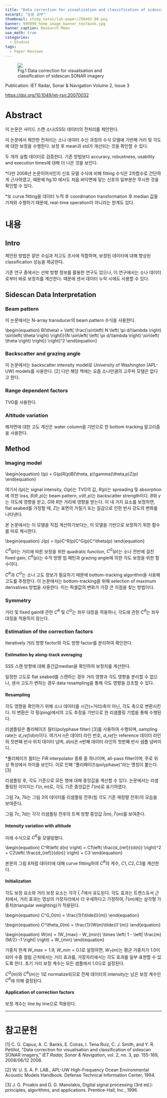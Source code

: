 ```yaml
---
title: "Data correction for visualisation and classification of sidescan SONAR imagery"
excerpt: "논문 공부"
thumbnail: study_notes/lab-paper/250403_00.png
banner: 999999_home_image_banner_textbook.jpg
banner_caption: Research Memo
use_math: true
categories:
  - Studies
tags:
  - Paper Reviews
---
```


<figure class="align-center" style="width: 60%">
  <a href="{{ site.url }}{{ site.baseurl }}/assets/images/study_notes/lab-paper/250403_00.png">
  <img src="{{ site.url }}{{ site.baseurl }}/assets/images/study_notes/lab-paper/250403_00.png">
  </a>
  <figcaption>
  Fig.1 Data correction for visualisation and classification of sidescan SONAR imagery
  </figcaption>
</figure>

Publication: IET Radar, Sonar & Navigation Volume 2, Issue 3

https://doi.org/10.1049/iet-rsn:20070032

# Abstract

이 논문은 사이드 스캔 소나(SSS) 데이터의 전처리를 제안한다.

이 논문에서 제안한 전처리는 소나 데이터 수신 과정의 수식 모델에 기반해 거리 및 각도에 대한 보정을 수행한다. 보정 후 mean과 std가 개선되는 것을 확인할 수 있다.

두 개의 실험 데이터로 검증한다. 기존 방법보다 accuracy, robustness, usability and execution times에 대해 더 나은 것을 보인다.

*다만 2008년 논문이어서인지 신호 모델 수식에 비해 fitting 수식은 2차함수로 간단하게 근사하였고, 때문에 fig.10 에서도 처음 바닥면에 닿는 신호의 일부분은 무시한 것을 확인할 수 있다.

*또 curve fitting을 데이터 누적 후 coordination transformation 후 median 값을 가져와 수행하기 때문에, real-time operation이 아니라는 한계도 있다.

# 내용

## Intro

제안된 방법은 얕은 수심과 저고도 조사에 적합하며, 보정된 데이터에 대해 향상된 classification 성능을 제공한다.

기존 연구 중에서는 선박 방향 정보를 활용한 연구도 있으나, 이 연구에서는 소나 데이터로부터 바로 보정치를 계산한다. 때문에 센서 데이터 누락 시에도 사용할 수 있다.

## Sidescan Data Interpretation

### Beam pattern

이 논문에서는 N-array transducer의 beam pattern 수식을 사용한다.

\begin{equation}
    B(\theta) = \left[ \frac{\sin\left( N \left( \pi d/\lambda \right) \sin\left( \theta \right) \right)}{N \sin\left( \left( \pi d/\lambda \right) \sin\left( \theta \right) \right)} \right]^2
\end{equation}

### Backscatter and grazing angle

이 논문에서는 backscatter intensity model로 University of Washington (APL-UW) models를 사용한다. [2] 다만 해당 책에는 요즘 소나만큼의 고주파 모델은 없다고 한다.

### Range dependent factors

TVG를 사용한다.

### Altitude variation

해저면에 대한 고도 계산은 water column을 기반으로 한 bottom-tracking 알고리즘을 사용한다.

## Method

### Imaging model

\begin{equation}
    I(p) = G(p)R(p)B(\theta, p)\gamma(\theta,p)Z(p)
\end{equation}

여기서 $I(p)$는 signal intensity, $G(p)$는 TVG의 값, $R(p)$는 spreading 및 absorption에 의한 loss, $B(\theta, p)$는 beam pattern, $\gamma(\theta, p)$는 backscatter strength이다. $B$와 $\gamma$ 는 각도에 영향을 받고, $G$와 $R$은 거리에 영향을 받는다. 이 네 가지 요소를 보정하면, flat seabed를 가정할 때, $Z$는 표면의 거칠기 또는 질감으로 인한 반사 강도의 변화를 나타낸다.

본 논문에서는 이 모델을 직접 계산하기보다는, 이 모델을 기반으로 보정하기 위한 함수를 따로 제시한다.

\begin{equation}
    J(p) = I(p)C^R(p)C^G(p)C^\theta(p)
\end{equation}

$C^R(p)$는 거리에 따른 보정을 위한 quadratic function, $C^G(p)$는 소나 전반에 걸친 fixed gain, $C^\theta(p)$는 수직 방향 빔 패턴과 grazing angle에 의한 각도 보정을 위한 함수이다.

$C^R$과 $C^G$는 소나 고도 정보가 필요하기 때문에 bottom-tracking algorithm을 사용해 고도를 추정한다. 이 논문에서는 bottom-tracking을 위해 selection of maximum derivatives 방법을 사용한다. 이는 픽셀값의 변화가 가장 큰 지점을 찾는 방법이다.

### Symmetry

거리 및 fixed gain에 관한 $C^R$ 및 $C^G$는 좌우 대칭을 적용하나, 각도에 관한 $C^\theta$는 좌우대칭을 적용하지 않는다.

### Estimation of the correction factors

Iteratively 거리 방향 factor와 각도 방향 factor를 분리하여 확인한다.

#### Estimation by along-track averaging

SSS 스캔 방향에 대해 중간값median을 확인하여 보정치를 계산한다.

일정한 고도로 flat seabed를 스캔하는 경우 거리 영향과 각도 영향을 분리할 수 없으나, 센서 고도가 변하는 경우 data resampling을 통해 각도 영향을 강조할 수 있다.

#### Resampling

각도 영향을 확인하기 위해 소나 데이터를 시간(=거리)축이 아닌, 각도 축으로 변환시킨다. 이 변환은 각 핑(ping)에서의 고도 추정을 기반으로 한 리샘플링 기법을 통해 수행된다.

리샘플링은 폴리페이즈 필터(polyphase filter) [3]를 사용하여 수행되며, sampling rate는 $d\_{ref} / d(n)$이다. 여기서 $n$은 데이터 라인 번호, $d\_{ref}$는 reference 데이터 라인의 첫번째 반사 위치 데이터 넘버, ${d(n)}$은 n번째 데이터 라인의 첫번째 반사 샘플 넘버이다.

*폴리페이즈 필터는 FIR interpolator 종류 중 하나이며, all-pass filter이며, 주로 위상 특성에서 차이를 보인다. 이로 인해 “폴리페이즈(polyphase)”라는 명칭이 붙는다. [3]

리샘플링 후, 각도 기준으로 모든 행에 대해 중앙값을 계산할 수 있다. 논문에서는 리샘플링된 이미지는 $I'(n, m)$로, 각도 기준 중앙값은 $\tilde{I}'(m)$로 표기하였다.

그림 7a, 7b는 그림 3의 데이터를 리샘플링 전후(빔 각도 기준 재정렬 전후)의 모습을 보여준다.

그림 7c, 7d는 각각 리샘플링 전후의 트랙 방향 중앙값 $\tilde{I}(m)$, $\tilde{I}'(m)$를 보여준다.

#### Intensity variation with altitude

아래 수식으로 $C^R$을 모델링했다.

\begin{equation}
    C^R\left( d(n) \right) = C1\left( \frac{d\_{ref}}{d(n)} \right)^2 + C2\left( \frac{d\_{ref}}{d(n)} \right) + C3
\end{equation}

본문의 그림 8처럼 데이터에 대해 curve fitting하여 $C^R$의 계수, $C1, C2, C3$를 계산한다.

#### Initialization

각도 보정 요소와 거리 보정 요소는 각각 $\tilde{I}$, $\tilde{I}'$에서 유도된다. 각도 효과는 트랜스듀서 근처에서, 거리 효과는 영상의 가장자리에서 더 우세하다고 가정하여, $\tilde{I}'(m)$에는 삼각형 가중치(triangular weighting)가 적용된다.

\begin{equation}
    C^G\_0(m) = \frac{1}{\tilde{I}(m)}
\end{equation}

\begin{equation}
    C^\theta\_0(m) = \frac{1}{W(m)\tilde{I}'(m)}
\end{equation}

\begin{equation}
    W(m) = (W\_{max} - W\_{min}) \times \left( 1 - \left| \frac{m}{M/2} -1 \right| \right) + W\_{min}
\end{equation}

가중치 한계 $W\_{max} = 1.9$, $W\_{min} = 0.1$로 설정하면, $W_T(m)$는 평균 가중치가 1.0이 되어 수중 컬럼 근처에서는 거리 효과를, 가장자리에서는 각도 효과를 일부 표현할 수 있도록 한다.
초기 거리 보정 계수는 모든 샘플에서 1.0으로 설정된다.

$C^G(m)$와 $C^\theta(m)$는 1로 normalize되므로 전체 데이터의 intensity는 남은 보정 계수인 $C^R$에 의해 결정된다.

#### Application of correction factors

보정 계수는 line by line으로 적용된다.

---

# 참고문헌

[1]	C. G. Capus, A. C. Banks, E. Coiras, I. Tena Ruiz, C. J. Smith, and Y. R. Petillot, "Data correction for visualisation and classification of sidescan SONAR imagery," *IET Radar, Sonar & Navigation*, vol. 2, no. 3, pp. 155-169, 2008/06/12 2008.

[2]	W. U. S. A. P. LAB., APL-UW High-Frequency Ocean Environmental Acoustic Models Handbook. Defense Technical Information Center, 1994.

[3]	J. G. Proakis and D. G. Manolakis, Digital signal processing (3rd ed.): principles, algorithms, and applications. Prentice-Hall, Inc., 1996.
